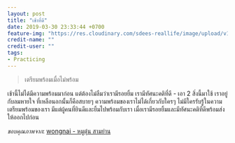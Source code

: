```yaml
---
layout: post
title: "เช้าที่ดี"
date: 2019-03-30 23:33:44 +0700
feature-img: "https://res.cloudinary.com/sdees-reallife/image/upload/v1554167850/7ce0af9208d94620acb6d654e3c9bee3.jpg"
credit-name: ""
credit-user: ""
tags:
- Practicing
---
```

> เตรียมพร้อมเมื่อไม่พร้อม

เช้านี้ไม่ได้มีความพร้อมมาก่อน แต่ต้องไม่ลืมว่าเรามีรอยยิ้ม เรามีทัศนะคติที่ดี - เอา 2 สิ่งนี้มาใช้ เราอยู่กับลมหายใจ ที่เหลือนอกนั้นก็คือสบายๆ ความพร้อมของเราไม่ได้เกี่ยวกับใครๆ ไม่มีใครรับรู้ในความเตรียมพร้อมของเรา มีแต่ผู้คนที่ยินดีและยิ้มไปพร้อมกับเรา เมื่อเรามีรอยยิ้มและมีทัศนะคติที่ดีพร้อมส่งให้ออกไปก่อน

*ขอบคุณภาพจาก*: [wongnai - หมูตุ๋น สามย่าน](https://www.wongnai.com/reviews/1394bfa77837475d8c1137a903ca823d)
